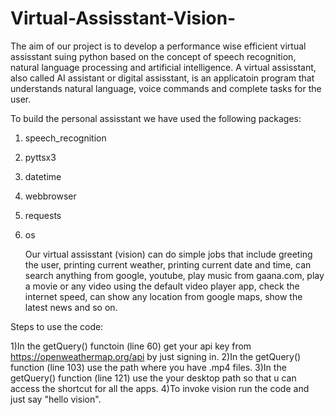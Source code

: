 # Virtual-Assisstant-Vision-
  The aim of our project is to develop a performance wise efficient virtual assisstant suing python
based on the concept of speech recognition, natural language processing and artificial intelligence.
A virtual assisstant, also called AI assistant or digital assisstant, is an applicatoin program that understands
natural language, voice commands and complete tasks for the user.

To build the personal assisstant we have used the following packages:
1) speech_recognition
2) pyttsx3
3) datetime
4) webbrowser
5) requests
6) os

	Our virtual assisstant (vision) can do simple jobs that include greeting the user, printing current weather, 
printing current date and time, can search anything from google, youtube, play music from gaana.com, play a movie or 
any video using the default video player app, check the internet speed, can show any location from google maps, show 
the latest news and so on.


Steps to use the code:

1)In the getQuery() functoin (line 60) get your api key from https://openweathermap.org/api by just signing in.
2)In the getQuery() function (line 103) use the path where you have .mp4 files.
3)In the getQuery() function (line 121) use the your desktop path so that u can access the shortcut for all the apps.
4)To invoke vision run the code and just say "hello vision".
